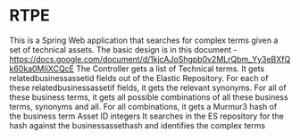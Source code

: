 # RTPE
This is a Spring Web application that searches for complex terms given a set of technical assets. The basic design is in this document - https://docs.google.com/document/d/1kjcAJoShgpb0v2MLrQbm_Yy3eBXfQk60ka0MIiXCQcE
The Controller gets a list of Technical terms. It gets relatedbusinessassetid fields out of the Elastic Repository. For each of these relatedbusinessassetif fields, it gets the relevant synonyms. 
For all of these business terms, it gets all possible combinations of all these business terms, synonyms and all.
For all combinations, it gets a Murmur3 hash of the business term Asset ID integers
It searches in the ES repository for the hash against the businessassethash and identifies the complex terms
